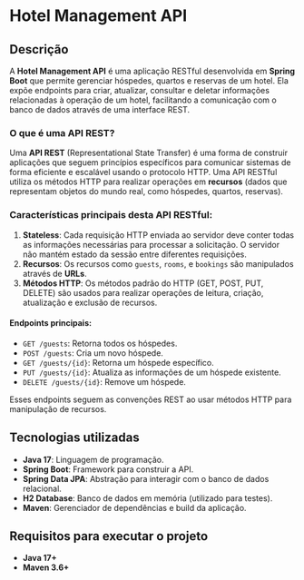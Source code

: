 # Hotel Management API

## Descrição

A **Hotel Management API** é uma aplicação RESTful desenvolvida em **Spring Boot** que permite gerenciar hóspedes, quartos e reservas de um hotel. Ela expõe endpoints para criar, atualizar, consultar e deletar informações relacionadas à operação de um hotel, facilitando a comunicação com o banco de dados através de uma interface REST.

### O que é uma API REST?

Uma **API REST** (Representational State Transfer) é uma forma de construir aplicações que seguem princípios específicos para comunicar sistemas de forma eficiente e escalável usando o protocolo HTTP. Uma API RESTful utiliza os métodos HTTP para realizar operações em **recursos** (dados que representam objetos do mundo real, como hóspedes, quartos, reservas).

### Características principais desta API RESTful:
1. **Stateless**: Cada requisição HTTP enviada ao servidor deve conter todas as informações necessárias para processar a solicitação. O servidor não mantém estado da sessão entre diferentes requisições.
2. **Recursos**: Os recursos como `guests`, `rooms`, e `bookings` são manipulados através de **URLs**.
3. **Métodos HTTP**: Os métodos padrão do HTTP (GET, POST, PUT, DELETE) são usados para realizar operações de leitura, criação, atualização e exclusão de recursos.

#### Endpoints principais:
- `GET /guests`: Retorna todos os hóspedes.
- `POST /guests`: Cria um novo hóspede.
- `GET /guests/{id}`: Retorna um hóspede específico.
- `PUT /guests/{id}`: Atualiza as informações de um hóspede existente.
- `DELETE /guests/{id}`: Remove um hóspede.

Esses endpoints seguem as convenções REST ao usar métodos HTTP para manipulação de recursos.

## Tecnologias utilizadas
- **Java 17**: Linguagem de programação.
- **Spring Boot**: Framework para construir a API.
- **Spring Data JPA**: Abstração para interagir com o banco de dados relacional.
- **H2 Database**: Banco de dados em memória (utilizado para testes).
- **Maven**: Gerenciador de dependências e build da aplicação.

## Requisitos para executar o projeto
- **Java 17+**
- **Maven 3.6+**
  
